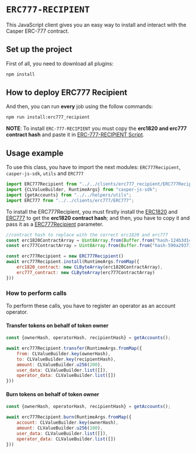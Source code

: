 # `ERC777-RECIPIENT`

This JavaScript client gives you an easy way to install and interact with the Casper ERC-777 contract.

## Set up the project

First of all, you need to download all plugins:

```bash
npm install
```

## How to deploy ERC777 Recipient
And then, you can run **every** job using the follow commands:
```bash
npm run install:erc777_recipient
```

**NOTE**: To install `ERC-777-RECIPIENT` you must copy the **erc1820 and erc777 contract hash** 
and paste it in [ERC-777-RECIPIENT Script](src/jobs/erc777_recipient/installer.js).

## Usage example
To use this class, you have to import the next modules: `ERC777Recipient`, `casper-js-sdk`, `utils` and `ERC777`
```javascript
import ERC777Recipient from "../../clients/erc777_recipient/ERC777Recipient";
import {CLValueBuilder, RuntimeArgs} from "casper-js-sdk";
import {getAccounts} from "../../helpers/utils";
import ERC777 from "../../clients/erc777/ERC777";
```
To install the ERC777Recipient, you must firstly install the [ERC1820](src/jobs/erc1820/installer.js)
and [ERC777](src/jobs/erc777/installer.js) to get the **erc1820 contract hash**;
and then, you have to copy it and pass it as a [ERC777Recipient](src/jobs/erc777/installer.js) parameter.
```javascript
//contract hash to replace with the correct erc1820 and erc777
const erc1820ContractArray = Uint8Array.from(Buffer.from("hash-124b3d14aeae1668afde1f35a28162c98d25446b52d19a1058e3cef7ac545bfe".slice(5), 'hex'));
const erc777ContractArray = Uint8Array.from(Buffer.from("hash-590a29371bb8d7d57a319fbc984c09f12558a56129bdfa90e8b585011002eb77".slice(5), 'hex'));

const erc777Recipient = new ERC777Recipient()
await erc777Recipient.install(RuntimeArgs.fromMap({
    erc1820_contract: new CLByteArray(erc1820ContractArray),
    erc777_contract: new CLByteArray(erc777ContractArray)
}))
```

### How to perform calls
To perform these calls, you have to register an operator as an account operator.

#### Transfer tokens on behalf of token owner
```javascript
const {ownerHash, operatorHash, recipientHash} = getAccounts();

await erc777Recipient.transfer(RuntimeArgs.fromMap({
    from: CLValueBuilder.key(ownerHash),
    to: CLValueBuilder.key(recipientHash),
    amount: CLValueBuilder.u256(200),
    user_data: CLValueBuilder.list([]),
    operator_data: CLValueBuilder.list([])
}))
```
#### Burn tokens on behalf of token owner
```javascript
const {ownerHash, operatorHash, recipientHash} = getAccounts();

await erc777Recipient.burn(RuntimeArgs.fromMap({
    account: CLValueBuilder.key(ownerHash),
    amount: CLValueBuilder.u256(100),
    user_data: CLValueBuilder.list([]),
    operator_data: CLValueBuilder.list([])
}))
```